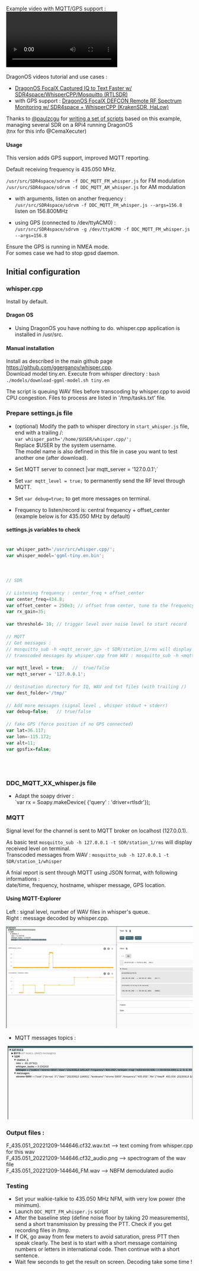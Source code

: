 Example video with MQTT/GPS support : ![short video](./whisper_MQTT_GPS.mp4)

DragonOS videos tutorial and use cases  : 
- [DragonOS FocalX Captured IQ to Text Faster w/ SDR4space/WhisperCPP/Mosquitto (RTLSDR)](https://www.youtube.com/watch?v=oCmFTHm3oX4)  
- with GPS support : [DragonOS FocalX DEFCON Remote RF Spectrum Monitoring w/ SDR4space + WhisperCPP (KrakenSDR, HaLow)](https://www.youtube.com/watch?v=9ZGlIJ3gz-Y)  

Thanks to [@paulzcgu](https://github.com/paulzcgu) for [writing a set of scripts](https://github.com/paulzcgu/sdr_multi_producer) based on this example, managing several SDR on a RPi4 running DragonOS  
(tnx for this info @CemaXecuter)

#### Usage   

This version adds GPS support, improved MQTT reporting.  

Default receiving frequency is 435.050 MHz.  

`/usr/src/SDR4space/sdrvm -f DDC_MQTT_FM_whisper.js`  for FM modulation  
`/usr/src/SDR4space/sdrvm -f DDC_MQTT_AM_whisper.js`  for AM modulation  

- with arguments, listen on another frequency :  
`/usr/src/SDR4space/sdrvm -f DDC_MQTT_FM_whisper.js --args=156.8` listen on 156.800MHz  

- using GPS (connected to /dev/ttyACM0) :  
`/usr/src/SDR4space/sdrvm -g /dev/ttyACM0 -f DDC_MQTT_FM_whisper.js --args=156.8`  

Ensure the GPS is running in NMEA mode.  
For somes case we had to stop gpsd daemon.  

## Initial configuration

### whisper.cpp  

Install by default.

#### Dragon OS
* Using DragonOS you have nothing to do. whisper.cpp application is installed in /usr/src.  

#### Manual installation

Install as described in the main github page https://github.com/ggerganov/whisper.cpp.  
Download model tiny.en. Execute from whisper directory : `bash ./models/download-ggml-model.sh tiny.en`  


The script is queuing WAV files before transcoding by whisper.cpp to avoid CPU congestion. Files to process are listed in '/tmp/tasks.txt' file.  

### Prepare settings.js file
*  (optional) Modify the path to whisper directory in `start_whisper.js` file, end with a trailing /:  
  `var whisper_path='/home/$USER/whisper.cpp/';`  
   Replace $USER by the system username.  
   The model name is also defined in this file in case you want to test another one (after download).  

* Set MQTT server to connect |var mqtt_server = '127.0.0.1';`
* Set `var mqtt_level = true;` to permanently send the RF level through MQTT.
* Set `var debug=true;` to get more messages on terminal.  
* Frequency to listen/record is: central frequency + offset_center    (example below is for 435.050 MHz by default)

#### settings.js variables to check  

``` javascript

var whisper_path='/usr/src/whisper.cpp/';
var whisper_model='ggml-tiny.en.bin';



// SDR 

// Listening frequency : center_freq + offset_center
var center_freq=434.8;
var offset_center = 250e3; // offset from center, tune to the frequency to monitor
var rx_gain=35;

var threshold= 10; // trigger level over noise level to start record

// MQTT
// Get messages :
// mosquitto_sub -h <mqtt_server_ip> -t SDR/station_1/rms will display received level on terminal.
// transcoded messages by whisper.cpp from WAV : mosquitto_sub -h <mqtt_server_ip> -t SDR/station_1/whisper

var mqtt_level = true;   //  true/false
var mqtt_server = '127.0.0.1';

// destination directory for IQ, WAV and txt files (with trailing /)
var dest_folder='/tmp/'

// Add more messages (signal level , whisper stdout + stderr)
var debug=false;   // true/false

// fake GPS (force position if no GPS connected)
var lat=36.117;
var lon=-115.172;
var alt=11;
var gpsfix=false;





```

### DDC_MQTT_XX_whisper.js file

- Adapt the soapy driver :  
`var rx = Soapy.makeDevice( {'query' : 'driver=rtlsdr'});  

### MQTT 

Signal level for the channel is sent to MQTT broker on localhost (127.0.0.1).  

As basic test `mosquitto_sub -h 127.0.0.1 -t SDR/station_1/rms` will display received level on terminal.  
Transcoded messages from WAV : `mosquitto_sub -h 127.0.0.1 -t SDR/station_1/whisper`  

A fnial report is sent through MQTT using JSON format, with following informations :  
date/time, frequency, hostname, whisper message, GPS location.

#### Using MQTT-Explorer

Left : signal level, number of WAV files in whisper's queue.  
Right : message decoded by whisper.cpp.  

![mqtt-explorer](mqtt_whisper.jpg)  

- MQTT messages topics :
  
![mqtt-messages](mqtt_messages.jpg) 
  

### Output files :  

F_435.051_20221209-144646.cf32.wav.txt  --> text coming from whisper.cpp for this wav  
F_435.051_20221209-144646.cf32_audio.png  --> spectrogram of the wav file  
F_435.051_20221209-144646_FM.wav   --> NBFM demodulated audio  


### Testing

- Set your walkie-talkie to 435.050 MHz NFM, with very low power (the minimum).  
- Launch `DDC_MQTT_FM_whisper.js` script  
- After the baseline step (define noise floor by taking 20 measurements), send a short transmission by pressing the PTT. Check if you get recording files in /tmp.  
- If OK, go away from few meters to avoid saturation, press PTT then speak clearly. The best is to start with a short message containing numbers or letters in international code. Then continue with a short sentence.    
- Wait few seconds to get the result on screen. Decoding take some time !   
